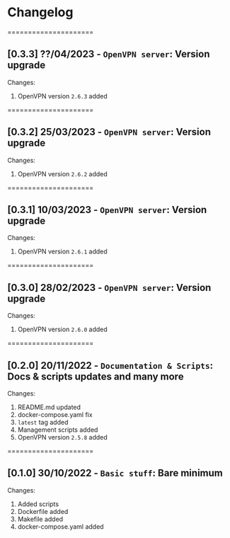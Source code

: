 
# Changelog

=====================
## [0.3.3] ??/04/2023 - `OpenVPN server`: Version upgrade

Changes:
1. OpenVPN version `2.6.3` added

=====================
## [0.3.2] 25/03/2023 - `OpenVPN server`: Version upgrade

Changes:
1. OpenVPN version `2.6.2` added

=====================
## [0.3.1] 10/03/2023 - `OpenVPN server`: Version upgrade

Changes:
1. OpenVPN version `2.6.1` added

=====================
## [0.3.0] 28/02/2023 - `OpenVPN server`: Version upgrade

Changes:
1. OpenVPN version `2.6.0` added

=====================
## [0.2.0] 20/11/2022 - `Documentation & Scripts`: Docs & scripts updates and many more

Changes:
1. README.md updated
2. docker-compose.yaml fix
3. `latest` tag added
4. Management scripts added
5. OpenVPN version `2.5.8` added

=====================
## [0.1.0] 30/10/2022 - `Basic stuff`: Bare minimum

Changes:
1. Added scripts
2. Dockerfile added
3. Makefile added
4. docker-compose.yaml added